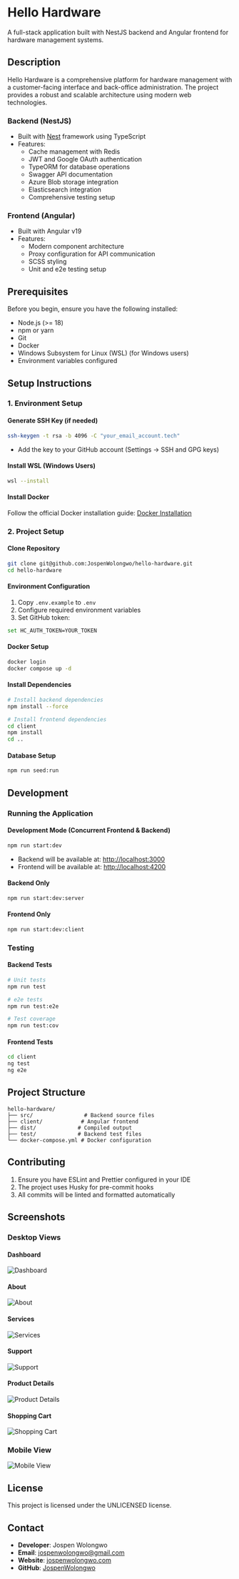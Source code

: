 # Hello Hardware

A full-stack application built with NestJS backend and Angular frontend for hardware management systems.

## Description

Hello Hardware is a comprehensive platform for hardware management with a customer-facing interface and back-office administration. The project provides a robust and scalable architecture using modern web technologies.

### Backend (NestJS)

- Built with [Nest](https://github.com/nestjs/nest) framework using TypeScript
- Features:
  - Cache management with Redis
  - JWT and Google OAuth authentication
  - TypeORM for database operations
  - Swagger API documentation
  - Azure Blob storage integration
  - Elasticsearch integration
  - Comprehensive testing setup

### Frontend (Angular)

- Built with Angular v19
- Features:
  - Modern component architecture
  - Proxy configuration for API communication
  - SCSS styling
  - Unit and e2e testing setup

## Prerequisites

Before you begin, ensure you have the following installed:

- Node.js (>= 18)
- npm or yarn
- Git
- Docker
- Windows Subsystem for Linux (WSL) (for Windows users)
- Environment variables configured

## Setup Instructions

### 1. Environment Setup

#### Generate SSH Key (if needed)

```bash
ssh-keygen -t rsa -b 4096 -C "your_email_account.tech"
```

- Add the key to your GitHub account (Settings -> SSH and GPG keys)

#### Install WSL (Windows Users)

```bash
wsl --install
```

#### Install Docker

Follow the official Docker installation guide: [Docker Installation](https://docs.docker.com/desktop/install/windows-install/)

### 2. Project Setup

#### Clone Repository

```bash
git clone git@github.com:JospenWolongwo/hello-hardware.git
cd hello-hardware
```

#### Environment Configuration

1. Copy `.env.example` to `.env`
2. Configure required environment variables
3. Set GitHub token:

```bash
set HC_AUTH_TOKEN=YOUR_TOKEN
```

#### Docker Setup

```bash
docker login
docker compose up -d
```

#### Install Dependencies

```bash
# Install backend dependencies
npm install --force

# Install frontend dependencies
cd client
npm install
cd ..
```

#### Database Setup

```bash
npm run seed:run
```

## Development

### Running the Application

#### Development Mode (Concurrent Frontend & Backend)

```bash
npm run start:dev
```

- Backend will be available at: [http://localhost:3000](http://localhost:3000)
- Frontend will be available at: [http://localhost:4200](http://localhost:4200)

#### Backend Only

```bash
npm run start:dev:server
```

#### Frontend Only

```bash
npm run start:dev:client
```

### Testing

#### Backend Tests

```bash
# Unit tests
npm run test

# e2e tests
npm run test:e2e

# Test coverage
npm run test:cov
```

#### Frontend Tests

```bash
cd client
ng test
ng e2e
```

## Project Structure

```text
hello-hardware/
├── src/                # Backend source files
├── client/            # Angular frontend
├── dist/             # Compiled output
├── test/             # Backend test files
└── docker-compose.yml # Docker configuration
```

## Contributing

1. Ensure you have ESLint and Prettier configured in your IDE
2. The project uses Husky for pre-commit hooks
3. All commits will be linted and formatted automatically

## Screenshots

### Desktop Views

#### Dashboard

![Dashboard](apps/client/src/assets/images/screenshots/desktop-dashboard.png)

#### About

![About](apps/client/src/assets/images/screenshots/desktop-about.png)

#### Services

![Services](apps/client/src/assets/images/screenshots/desktop-services.png)

#### Support

![Support](apps/client/src/assets/images/screenshots/desktop-support.png)

#### Product Details

![Product Details](apps/client/src/assets/images/screenshots/desktop-product-detail.png)

#### Shopping Cart

![Shopping Cart](apps/client/src/assets/images/screenshots/desktop-cart.png)

### Mobile View

![Mobile View](apps/client/src/assets/images/screenshots/mobile-view.png)

## License

This project is licensed under the UNLICENSED license.

## Contact

- **Developer**: Jospen Wolongwo
- **Email**: [jospenwolongwo@gmail.com](mailto:jospenwolongwo@gmail.com)
- **Website**: [jospenwolongwo.com](https://jospenwolongwo.com)
- **GitHub**: [JospenWolongwo](https://github.com/JospenWolongwo)

